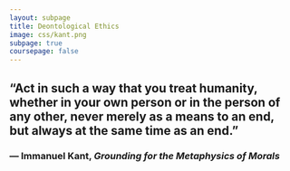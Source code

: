 ```yaml
---
layout: subpage
title: Deontological Ethics
image: css/kant.png
subpage: true
coursepage: false
---
```


## “Act in such a way that you treat humanity, whether in your own person or in the person of any other, never merely as a means to an end, but always at the same time as an end.”
### ― Immanuel Kant, *Grounding for the Metaphysics of Morals* 
